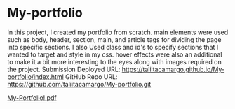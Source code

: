 # My-portfolio

In this project, I created my portfolio from scratch. main elements were used  such as body, header, section, main, and article tags for dividing the page into specific sections. I also Used class and id's to specify sections that I wanted to target and style in my css.  hover effects were also an additional to make it a bit more interesting to the eyes along with images required on the project. 
Submission Deployed URL: https://taliitacamargo.github.io/My-portfolio/index.html GitHub Repo URL: https://github.com/taliitacamargo/My-portfolio.git


[My-Portfolio!.pdf](https://github.com/taliitacamargo/refactoring-html-project1/files/7174687/My-Portfolio.jpg)
